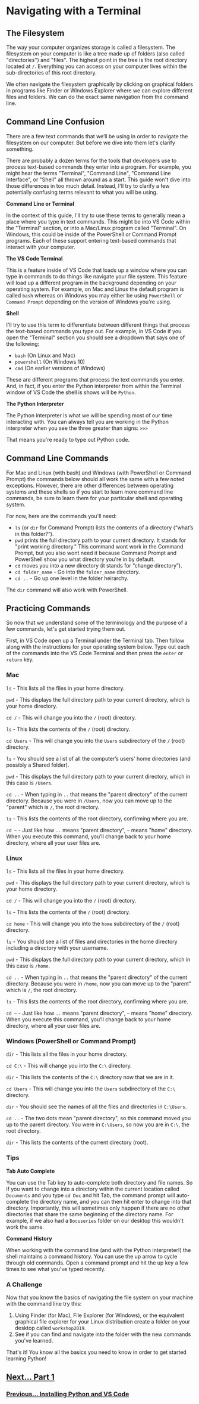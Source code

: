 # Navigating with a Terminal

## The Filesystem 

The way your computer organizes storage is called a filesystem. The filesystem on your computer is like a tree made up of folders (also called "directories") and "files". The highest point in the tree is the root directory located at `/`. Everything you can access on your computer lives within the sub-directories of this root directory.

We often navigate the filesystem graphically by clicking on graphical folders in programs like Finder or Windows Explorer where we can explore different files and folders. We can do the exact same navigation from the command line.

## Command Line Confusion

There are a few text commands that we’ll be using in order to navigate the filesystem on our computer. But before we dive into them let's clarify something. 

There are probably a dozen terms for the tools that developers use to process text-based commands they enter into a program. For example, you might hear the terms "Terminal", "Command Line", "Command Line Interface", or "Shell" all thrown around as a start. This guide won't dive into those differences in too much detail. Instead, I'll try to clarify a few potentially confusing terms relevant to what you will be using. 

**Command Line or Terminal** 

In the context of this guide, I'll try to use these terms to generally mean a place where you type in text commands. This might be into VS Code within the "Terminal" section, or into a Mac/Linux program called "Terminal". On Windows, this could be inside of the PowerShell or Command Prompt programs. Each of these support entering text-based commands that interact with your computer.

**The VS Code Terminal** 

This is a feature inside of VS Code that loads up a window where you can type in commands to do things like navigate your file system. This feature will load up a different program in the background depending on your operating system. For example, on Mac and Linux the default program is called `bash` whereas on Windows you may either be using `PowerShell` or `Command Prompt` depending on the version of Windows you're using.

**Shell**

I'll try to use this term to differentiate between different things that process the text-based commands you type out. For example, in VS Code if you open the "Terminal" section you should see a dropdown that says one of the following:

- `bash` (On Linux and Mac)
- `powershell` (On Windows 10)
- `cmd` (On earlier versions of Windows)

These are different programs that process the text commands you enter. And, in fact, if you enter the Python interpreter from within the Terminal window of VS Code the shell is shows will be `Python`.

**The Python Interpreter**

The Python interpreter is what we will be spending most of our time interacting with. You can always tell you are working in the Python interpreter when you see the three greater than signs: `>>>`

That means you're ready to type out Python code.

## Command Line Commands 

For Mac and Linux (with bash) and Windows (with PowerShell or Command Prompt) the commands below should all work the same with a few noted exceptions. However, there are other differences between operating systems and these shells so if you start to learn more command line commands, be sure to learn them for your particular shell and operating system.

For now, here are the commands you'll need:

- `ls` (or `dir` for Command Prompt) lists the contents of a directory (“what’s in this folder?”).
- `pwd` prints the full directory path to your current directory. It stands for "print working directory." This command wont work in the Command Prompt, but you also wont need it because Command Prompt and PowerShell show you what directory you're in by default.
- `cd` moves you into a new directory (it stands for “change directory”).
- `cd folder_name` - Go into the `folder_name` directory.
- `cd ..` - Go up one level in the folder heirarchy.

The `dir` command will also work with PowerShell.

## Practicing Commands

So now that we understand some of the terminology and the purpose of a few commands, let's get started trying them out.

First, in VS Code open up a Terminal under the Terminal tab. Then follow along with the instructions for your operating system below. Type out each of the commands into the VS Code Terminal and then press the `enter` or `return` key.

### Mac

`ls` - This lists all the files in your home directory.

`pwd` - This displays the full directory path to your current directory, which is your home directory.

`cd /` - This will change you into the `/` (root) directory.

`ls` - This lists the contents of the `/` (root) directory.

`cd Users` - This will change you into the `Users` subdirectory of the `/` (root) directory.

`ls` - You should see a list of all the computer’s users' home directories (and possibly a Shared folder).

`pwd` - This displays the full directory path to your current directory, which in this case is `/Users`.

`cd ..` - When typing in `..` that means the "parent directory" of the current directory. Because you were in `/Users`, now you can move up to the "parent" which is `/`, the root directory.

`ls` - This lists the contents of the root directory, confirming where you are.

`cd ~` - Just like how `..` means "parent directory", `~` means "home" directory. When you execute this command, you’ll change back to your home directory, where all your user files are.

### Linux

`ls` - This lists all the files in your home directory.

`pwd` - This displays the full directory path to your current directory, which is your home directory.

`cd /` - This will change you into the `/` (root) directory.

`ls` - This lists the contents of the `/` (root) directory.

`cd home` - This will change you into the `home` subdirectory of the `/` (root) directory.

`ls` - You should see a list of files and directories in the home directory including a directory with your username.

`pwd` - This displays the full directory path to your current directory, which in this case is `/home`.

`cd ..` - When typing in `..` that means the "parent directory" of the current directory. Because you were in `/home`, now you can move up to the "parent" which is `/`, the root directory.

`ls` - This lists the contents of the root directory, confirming where you are.

`cd ~` - Just like how `..` means "parent directory", `~` means "home" directory. When you execute this command, you’ll change back to your home directory, where all your user files are.

### Windows (PowerShell or Command Prompt)

`dir` - This lists all the files in your home directory.

`cd C:\` - This will change you into the `C:\` directory.

`dir` - This lists the contents of the `C:\` directory now that we are in it.

`cd Users` - This will change you into the `Users` subdirectory of the `C:\` directory.

`dir` - You should see the names of all the files and directories in `C:\Users`.

`cd ..` - The two dots mean "parent directory", so this command moved you up to the parent directory. You were in `C:\Users`, so now you are in `C:\`, the root directory.

`dir` - This lists the contents of the current directory (root).

### Tips

**Tab Auto Complete**

You can use the Tab key to auto-complete both directory and file names. So if you want to change into a directory within the current location called `Documents` and you type `cd Doc` and hit Tab, the command prompt will auto-complete the directory name, and you can then hit enter to change into that directory. Importantly, this will sometimes only happen if there are no other directories that share the same beginning of the directory name. For example, if we also had a `Docuseries` folder on our desktop this wouldn't work the same.

**Command History**

When working with the command line (and with the Python interpreter!) the shell maintains a command history. You can use the up arrow to cycle through old commands. Open a command prompt and hit the up key a few times to see what you've typed recently.

### A Challenge

Now that you know the basics of navigating the file system on your machine with the command line try this:

1. Using Finder (for Mac), File Explorer (for Windows), or the equivalent graphical file explorer for your Linux distribution create a folder on your desktop called `workshop2019`.
2. See if you can find and navigate into the folder with the new commands you've learned.

That's it! You know all the basics you need to know in order to get started learning Python!

## [Next... Part 1](part1.md)

### [Previous... Installing Python and VS Code](installing-python-and-vscode.md)